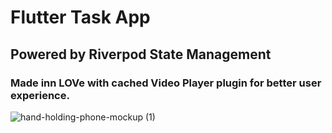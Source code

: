 # Flutter Task App
## Powered by Riverpod State Management
### Made inn LOVe with cached Video Player plugin for better user experience.
![hand-holding-phone-mockup (1)](https://user-images.githubusercontent.com/87580734/217636351-cedb09e2-a05e-4242-9c09-c97bb147ada7.png)
